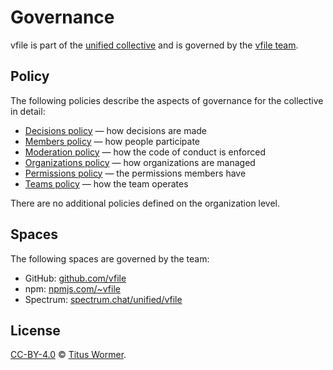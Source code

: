 # Governance

vfile is part of the [unified collective][collective] and is governed
by the [vfile team][team].

## Policy

The following policies describe the aspects of governance for the collective in
detail:

*   [Decisions policy][decisions-policy] — how decisions are made
*   [Members policy][members-policy] — how people participate
*   [Moderation policy][moderation-policy] — how the code of conduct is enforced
*   [Organizations policy][organizations-policy] — how organizations are managed
*   [Permissions policy][permissions-policy] — the permissions members have
*   [Teams policy][collective] — how the team operates

There are no additional policies defined on the organization level.

## Spaces

The following spaces are governed by the team:

*   GitHub: [github.com/vfile](https://github.com/vfile)
*   npm: [npmjs.com/~vfile](https://www.npmjs.com/org/vfile)
*   Spectrum: [spectrum.chat/unified/vfile](https://spectrum.chat/unified/vfile)

## License

[CC-BY-4.0][license] © [Titus Wormer][author].

<!-- Definitions -->

[license]: https://creativecommons.org/licenses/by/4.0/

[author]: https://wooorm.com

[collective]: https://github.com/unifiedjs/collective

[team]: https://github.com/unifiedjs/collective#vfile-team

[decisions-policy]: https://github.com/unifiedjs/collective/blob/HEAD/decisions.md

[members-policy]: https://github.com/unifiedjs/collective/blob/HEAD/members.md

[moderation-policy]: https://github.com/unifiedjs/collective/blob/HEAD/moderation.md

[organizations-policy]: https://github.com/unifiedjs/collective/blob/HEAD/organizations.md

[permissions-policy]: https://github.com/unifiedjs/collective/blob/HEAD/permissions.md
